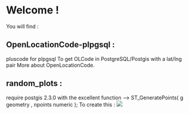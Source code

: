 # Welcome !
You will find :

## OpenLocationCode-plpgsql :
pluscode for plpgsql
To get OLCode in PostgreSQL/Postgis with a lat/lng pair
More about OpenLocationCode.

## random_plots : 
require postgis 2.3.0 with the excellent function --> ST_GeneratePoints( g geometry , npoints numeric );
To create this :
![](http://cen-normandie.com/doc_images/random_plots.PNG)
